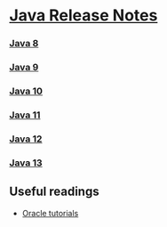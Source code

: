 # [Java Release Notes](https://docs.oracle.com/en/java/javase/index.html)

### [Java 8](./8)
### [Java 9](./9)
### [Java 10](./10)
### [Java 11](./11)
### [Java 12](./12)
### [Java 13](./13)

## Useful readings

* [Oracle tutorials](https://docs.oracle.com/javase/tutorial/essential/TOC.html)
